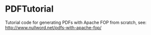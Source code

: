 PDFTutorial
===========

Tutorial code for generating PDFs with Apache FOP from scratch, see: http://www.nullword.net/pdfs-with-apache-fop/
